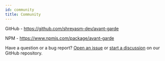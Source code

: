 ```yaml
---
id: community
title: Community
---
```


GitHub - https://github.com/shreyasm-dev/avant-garde

NPM - https://www.npmjs.com/package/avant-garde

Have a question or a bug report? [Open an issue](https://github.com/shreyasm-dev/avant-garde/issues/new) or [start a discussion](https://github.com/shreyasm-dev/avant-garde/discussions) on our GitHub repository.
